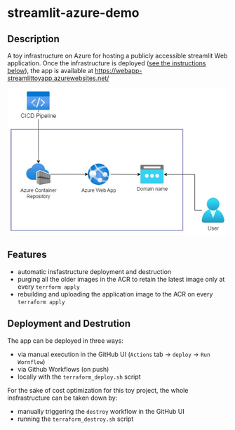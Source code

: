 # streamlit-azure-demo

## Description

A toy infrastructure on Azure for hosting a publicly accessible streamlit Web application. Once the infrastructure is deployed ([see the instructions below](#deployment-and-destrution)), the app is available at https://webapp-streamlittoyapp.azurewebsites.net/

![infra_web_app](infra_web_app.jpg)

## Features

* automatic insfastructure deployment and destruction
* purging all the older images in the ACR to retain the latest image only at every `terrform apply`
* rebuilding and uploading the application image to the ACR on every `terraform apply`

## Deployment and Destrution

The app can be deployed in three ways:

* via manual execution in the GitHub UI (`Actions` tab -> `deploy` -> `Run Wornflow`)
* via Github Workflows (on push)
* locally with the `terraform_deploy.sh` script

For the sake of cost optimization for this toy project, the whole insfrastructure can be taken down by:

* manually triggering the `destroy` workflow in the GitHub UI
* running the `terraform_destroy.sh` script
